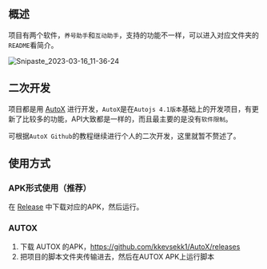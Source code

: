 ## 概述

项目有两个软件，`养号助手`和`互动助手`，支持的功能不一样，可以进入对应文件夹的`README`看简介。

<img src="http://image-blog.dylanchou.cn/uPic/Snipaste_2023-03-16_11-36-24.png" alt="Snipaste_2023-03-16_11-36-24"  />

## 二次开发

项目都是用 [AutoX](https://github.com/kkevsekk1/AutoX) 进行开发，`AutoX`是在`Autojs 4.1版本`基础上的开发项目，有更新了比较多的功能，API大致都是一样的，而且最主要的是没有`软件限制`。

可根据`AutoX Github`的教程继续进行个人的二次开发，这里就暂不赘述了。

## 使用方式

### APK形式使用（推荐）

在 [Release](https://github.com/Dylanchouxd/Autojs_Douyin/releases) 中下载对应的APK，然后运行。

### AUTOX

1. 下载 AUTOX 的APK，https://github.com/kkevsekk1/AutoX/releases
2. 把项目的脚本文件夹传输进去，然后在AUTOX APK上运行脚本